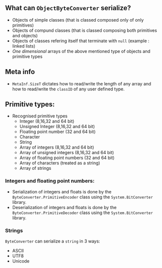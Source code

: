 ## What can `ObjectByteConverter` serialize?
- Objects of simple classes (that is classed composed only of only primitives)
- Objects of compund classes (that is classed composing both primitives and objects)
- Objects of classes refering itself that terminate with `null` (example : linked lists)
- *One dimensional* arrays of the above mentioned type of objects and primitive types

## Meta info
- `MetaInf.SizeT` dictates how to read/write the length of any array and how to read/write the `classID` of any user defined type.

## Primitive types:
- Recognised primitive types
    - Integer (8,16,32 and 64 bit)
    - Unsigned Integer (8,16,32 and 64 bit)
    - Floating point number (32 and 64 bit)
    - Character
    - String
    - Array of integers (8,16,32 and 64 bit)
    - Array of unsigned integers (8,16,32 and 64 bit)
    - Array of floating point numbers (32 and 64 bit)
    - Array of characters (treated as a string)
    - Array of strings

### Integers and floating point numbers:
- Serialization of integers and floats is done by the `ByteConverter.PrimitiveEncoder` class using the `System.BitConverter` library.
- Deserialization of integers and floats is done by the `ByteConverter.PrimitiveDecoder` class using the `System.BitConverter` library.

### Strings
`ByteConverter` can serialize a `string` in 3 ways:
- ASCII
- UTF8
- Unicode